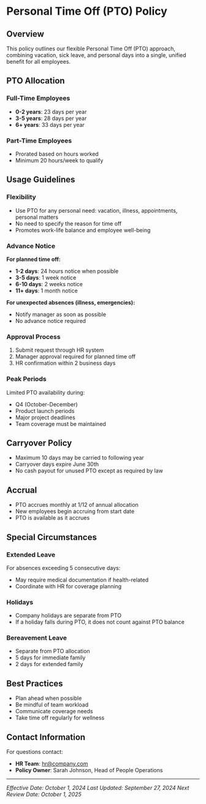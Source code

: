 # Personal Time Off (PTO) Policy

## Overview

This policy outlines our flexible Personal Time Off (PTO) approach, combining vacation, sick leave, and personal days into a single, unified benefit for all employees.

## PTO Allocation

### Full-Time Employees
- **0-2 years**: 23 days per year
- **3-5 years**: 28 days per year
- **6+ years**: 33 days per year

### Part-Time Employees
- Prorated based on hours worked
- Minimum 20 hours/week to qualify

## Usage Guidelines

### Flexibility
- Use PTO for any personal need: vacation, illness, appointments, personal matters
- No need to specify the reason for time off
- Promotes work-life balance and employee well-being

### Advance Notice
**For planned time off:**
- **1-2 days**: 24 hours notice when possible
- **3-5 days**: 1 week notice
- **6-10 days**: 2 weeks notice
- **11+ days**: 1 month notice

**For unexpected absences (illness, emergencies):**
- Notify manager as soon as possible
- No advance notice required

### Approval Process
1. Submit request through HR system
2. Manager approval required for planned time off
3. HR confirmation within 2 business days

### Peak Periods
Limited PTO availability during:
- Q4 (October-December)
- Product launch periods
- Major project deadlines
- Team coverage must be maintained

## Carryover Policy

- Maximum 10 days may be carried to following year
- Carryover days expire June 30th
- No cash payout for unused PTO except as required by law

## Accrual

- PTO accrues monthly at 1/12 of annual allocation
- New employees begin accruing from start date
- PTO is available as it accrues

## Special Circumstances

### Extended Leave
For absences exceeding 5 consecutive days:
- May require medical documentation if health-related
- Coordinate with HR for coverage planning

### Holidays
- Company holidays are separate from PTO
- If a holiday falls during PTO, it does not count against PTO balance

### Bereavement Leave
- Separate from PTO allocation
- 5 days for immediate family
- 2 days for extended family

## Best Practices

- Plan ahead when possible
- Be mindful of team workload
- Communicate coverage needs
- Take time off regularly for wellness

## Contact Information

For questions contact:
- **HR Team**: hr@company.com
- **Policy Owner**: Sarah Johnson, Head of People Operations

---
*Effective Date: October 1, 2024*
*Last Updated: September 27, 2024*
*Next Review Date: October 1, 2025*